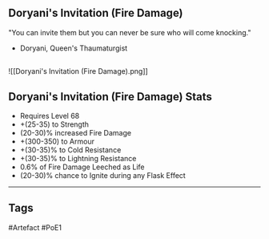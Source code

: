 ## Doryani's Invitation (Fire Damage)
"You can invite them but you can never be
sure who will come knocking."
- Doryani, Queen's Thaumaturgist
##
![[Doryani's Invitation (Fire Damage).png]]
## Doryani's Invitation (Fire Damage) Stats
- Requires Level 68
- +(25-35) to Strength
- (20-30)% increased Fire Damage
- +(300-350) to Armour
- +(30-35)% to Cold Resistance
- +(30-35)% to Lightning Resistance
- 0.6% of Fire Damage Leeched as Life
- (20-30)% chance to Ignite during any Flask Effect


---
## Tags
#Artefact
#PoE1